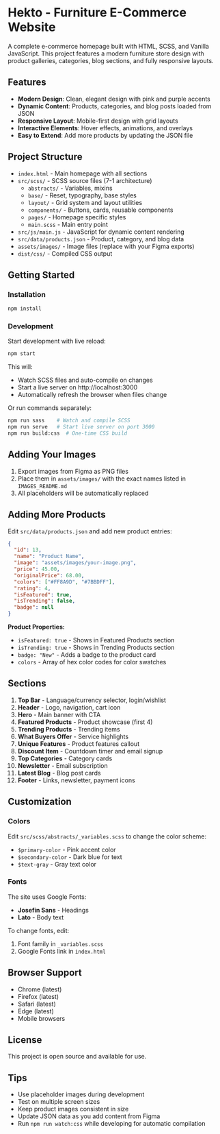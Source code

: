 # Hekto - Furniture E-Commerce Website

A complete e-commerce homepage built with HTML, SCSS, and Vanilla JavaScript. This project features a modern furniture store design with product galleries, categories, blog sections, and fully responsive layouts.

## Features

- **Modern Design**: Clean, elegant design with pink and purple accents
- **Dynamic Content**: Products, categories, and blog posts loaded from JSON
- **Responsive Layout**: Mobile-first design with grid layouts
- **Interactive Elements**: Hover effects, animations, and overlays
- **Easy to Extend**: Add more products by updating the JSON file

## Project Structure

- `index.html` - Main homepage with all sections
- `src/scss/` - SCSS source files (7-1 architecture)
  - `abstracts/` - Variables, mixins
  - `base/` - Reset, typography, base styles
  - `layout/` - Grid system and layout utilities
  - `components/` - Buttons, cards, reusable components
  - `pages/` - Homepage specific styles
  - `main.scss` - Main entry point
- `src/js/main.js` - JavaScript for dynamic content rendering
- `src/data/products.json` - Product, category, and blog data
- `assets/images/` - Image files (replace with your Figma exports)
- `dist/css/` - Compiled CSS output

## Getting Started

### Installation

```bash
npm install
```

### Development

Start development with live reload:
```bash
npm start
```
This will:
- Watch SCSS files and auto-compile on changes
- Start a live server on http://localhost:3000
- Automatically refresh the browser when files change

Or run commands separately:
```bash
npm run sass    # Watch and compile SCSS
npm run serve   # Start live server on port 3000
npm run build:css  # One-time CSS build
```

## Adding Your Images

1. Export images from Figma as PNG files
2. Place them in `assets/images/` with the exact names listed in `IMAGES_README.md`
3. All placeholders will be automatically replaced

## Adding More Products

Edit `src/data/products.json` and add new product entries:

```json
{
  "id": 13,
  "name": "Product Name",
  "image": "assets/images/your-image.png",
  "price": 45.00,
  "originalPrice": 68.00,
  "colors": ["#FF8A9D", "#7BBDFF"],
  "rating": 4,
  "isFeatured": true,
  "isTrending": false,
  "badge": null
}
```

**Product Properties:**
- `isFeatured: true` - Shows in Featured Products section
- `isTrending: true` - Shows in Trending Products section
- `badge: "New"` - Adds a badge to the product card
- `colors` - Array of hex color codes for color swatches

## Sections

1. **Top Bar** - Language/currency selector, login/wishlist
2. **Header** - Logo, navigation, cart icon
3. **Hero** - Main banner with CTA
4. **Featured Products** - Product showcase (first 4)
5. **Trending Products** - Trending items
6. **What Buyers Offer** - Service highlights
7. **Unique Features** - Product features callout
8. **Discount Item** - Countdown timer and email signup
9. **Top Categories** - Category cards
10. **Newsletter** - Email subscription
11. **Latest Blog** - Blog post cards
12. **Footer** - Links, newsletter, payment icons

## Customization

### Colors
Edit `src/scss/abstracts/_variables.scss` to change the color scheme:
- `$primary-color` - Pink accent color
- `$secondary-color` - Dark blue for text
- `$text-gray` - Gray text color

### Fonts
The site uses Google Fonts:
- **Josefin Sans** - Headings
- **Lato** - Body text

To change fonts, edit:
1. Font family in `_variables.scss`
2. Google Fonts link in `index.html`

## Browser Support

- Chrome (latest)
- Firefox (latest)
- Safari (latest)
- Edge (latest)
- Mobile browsers

## License

This project is open source and available for use.

## Tips

- Use placeholder images during development
- Test on multiple screen sizes
- Keep product images consistent in size
- Update JSON data as you add content from Figma
- Run `npm run watch:css` while developing for automatic compilation
